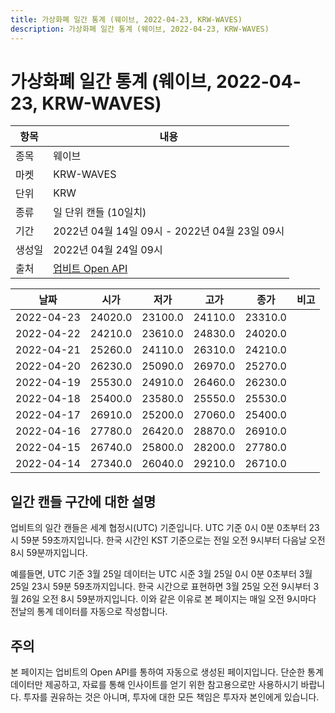 ```yaml
---
title: 가상화폐 일간 통계 (웨이브, 2022-04-23, KRW-WAVES)
description: 가상화폐 일간 통계 (웨이브, 2022-04-23, KRW-WAVES)
---
```



가상화폐 일간 통계 (웨이브, 2022-04-23, KRW-WAVES)
===

|항목|내용|
|--|--|
|종목|웨이브|
|마켓|KRW-WAVES|
|단위|KRW|
|종류|일 단위 캔들 (10일치)|
|기간|2022년 04월 14일 09시 - 2022년 04월 23일 09시|
|생성일|2022년 04월 24일 09시|
|출처|[업비트 Open API](https://docs.upbit.com)|


|날짜|시가|저가|고가|종가|비고|
|--|--|--|--|--|--|
|2022-04-23|24020.0|23100.0|24110.0|23310.0|    |
|2022-04-22|24210.0|23610.0|24830.0|24020.0|    |
|2022-04-21|25260.0|24110.0|26310.0|24210.0|    |
|2022-04-20|26230.0|25090.0|26970.0|25270.0|    |
|2022-04-19|25530.0|24910.0|26460.0|26230.0|    |
|2022-04-18|25400.0|23580.0|25550.0|25530.0|    |
|2022-04-17|26910.0|25200.0|27060.0|25400.0|    |
|2022-04-16|27780.0|26420.0|28870.0|26910.0|    |
|2022-04-15|26740.0|25800.0|28200.0|27780.0|    |
|2022-04-14|27340.0|26040.0|29210.0|26710.0|    |


일간 캔들 구간에 대한 설명
---


업비트의 일간 캔들은 세계 협정시(UTC) 기준입니다. 
UTC 기준 0시 0분 0초부터 23시 59분 59초까지입니다. 
한국 시간인 KST 기준으로는 전일 오전 9시부터 다음날 오전 8시 59분까지입니다. 


예를들면, UTC 기준 3월 25일 데이터는 UTC 시준 3월 25일 0시 0분 0초부터 3월 25일 23시 59분 59초까지입니다. 
한국 시간으로 표현하면 3월 25일 오전 9시부터 3월 26일 오전 8시 59분까지입니다. 
이와 같은 이유로 본 페이지는 매일 오전 9시마다 전날의 통계 데이터를 자동으로 작성합니다. 


주의
---


본 페이지는 업비트의 Open API를 통하여 자동으로 생성된 페이지입니다. 
단순한 통계 데이터만 제공하고, 자료를 통해 인사이트를 얻기 위한 참고용으로만 사용하시기 바랍니다. 
투자를 권유하는 것은 아니며, 투자에 대한 모든 책임은 투자자 본인에게 있습니다. 
